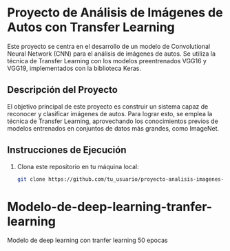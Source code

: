 # Proyecto de Análisis de Imágenes de Autos con Transfer Learning

Este proyecto se centra en el desarrollo de un modelo de Convolutional Neural Network (CNN) para el análisis de imágenes de autos. Se utiliza la técnica de Transfer Learning con los modelos preentrenados VGG16 y VGG19, implementados con la biblioteca Keras.

## Descripción del Proyecto

El objetivo principal de este proyecto es construir un sistema capaz de reconocer y clasificar imágenes de autos. Para lograr esto, se emplea la técnica de Transfer Learning, aprovechando los conocimientos previos de modelos entrenados en conjuntos de datos más grandes, como ImageNet.


## Instrucciones de Ejecución

1. Clona este repositorio en tu máquina local:

   ```bash
   git clone https://github.com/tu_usuario/proyecto-analisis-imagenes-autos.git
# Modelo-de-deep-learning-tranfer-learning
Modelo de deep learning con tranfer learning 50 epocas
